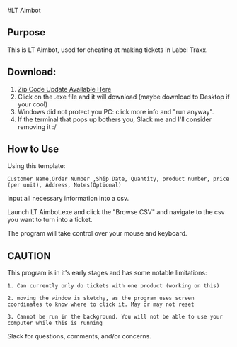 #LT Aimbot
## Purpose
This is LT Aimbot, used for cheating at making tickets in Label Traxx.

## Download:

1. [Zip Code Update Available Here](https://github.com/shreksojoe/lt_aimbot/releases/tag/v0.1.0)
2. Click on the .exe file and it will download (maybe download to Desktop if your cool) 
3. Windows did not protect you PC: click more info and "run anyway".
4. If the terminal that pops up bothers you, Slack me and I'll consider removing it :/

## How to Use

Using this template:

```Customer Name,Order Number ,Ship Date, Quantity, product number, price (per unit), Address, Notes(Optional)```

Input all necessary information into a csv.

Launch LT Aimbot.exe and click the "Browse CSV" and navigate to the csv you want to turn into a ticket.

The program will take control over your mouse and keyboard.

## CAUTION

This program is in it's early stages and has some notable limitations:

    1. Can currently only do tickets with one product (working on this)
    
    2. moving the window is sketchy, as the program uses screen coordinates to know where to click it. May or may not reset
    
    3. Cannot be run in the background. You will not be able to use your computer while this is running


Slack for questions, comments, and/or concerns.



